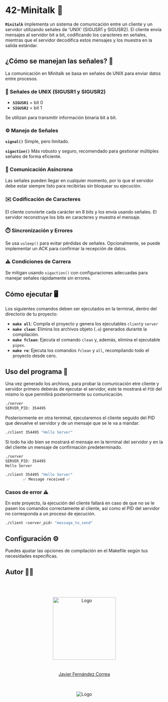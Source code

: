 # 42-Minitalk 📡
**`Minitalk`** implementa un sistema de comunicación entre un cliente y un servidor utilizando señales de 'UNIX' (SIGUSR1 y SIGUSR2). El cliente envía mensajes al servidor bit a bit, codificando los caracteres en señales, mientras que el servidor decodifica estos mensajes y los muestra en la salida estándar.

## ¿Cómo se manejan las señales? 🧠

La comunicación en Minitalk se basa en señales de UNIX para enviar datos entre procesos.

### 📡 Señales de UNIX (SIGUSR1 y SIGUSR2)
- **`SIGUSR1`** = bit 0
- **`SIGUSR2`** = bit 1

Se utilizan para transmitir información binaria bit a bit.

### ⚙️ Manejo de Señales
**`signal()`** Simple, pero limitado.

**`sigaction()`** Más robusto y seguro, recomendado para gestionar múltiples señales de forma eficiente.

### 🔄 Comunicación Asíncrona
Las señales pueden llegar en cualquier momento, por lo que el servidor debe estar siempre listo para recibirlas sin bloquear su ejecución.

### ✉️ Codificación de Caracteres
El cliente convierte cada carácter en 8 bits y los envía usando señales. El servidor reconstruye los bits en caracteres y muestra el mensaje.

### ⏱️ Sincronización y Errores
Se usa `usleep()` para evitar pérdidas de señales. Opcionalmente, se puede implementar un ACK para confirmar la recepción de datos.

### ⚠️ Condiciones de Carrera
Se mitigan usando `sigaction()` con configuraciones adecuadas para manejar señales rápidamente sin errores.

## Cómo ejecutar 🖥️

Los siguientes comandos deben ser ejecutados en la terminal, dentro del directorio de tu proyecto:

- **`make all`**: Compila el proyecto y genera los ejecutables `client`y `server`
- **`make clean`**: Elimina los archivos objeto (`.o`) generados durante la compilación.
- **`make fclean`**: Ejecuta el comando `clean` y, además, elimina el ejecutable `pipex`.
- **`make re`**: Ejecuta los comandos `fclean` y `all`, recompilando todo el proyecto desde cero.

## Uso del programa 🏃

Una vez generado los archivos, para probar la comunicación etre cliente y servidor primero deberás de ejecutar el servidor, este te mostrará el `PID` del mismo lo que permitirá posteriormente su comunicación. 

```sh
./server    
SERVER_PID: 354495
```

Posteriormente en otra terminal, ejecutaremos el cliente seguido del PID que devuelve el servidor y de un mensaje que se le va a mandar.

```sh
./client 354495 "Hello Server"
```
Si todo ha ido bien se mostrará el mensaje en la terminal del servidor  y en la del cliente un mensaje de confirmación predeterminado.

```sh 
./server    
SERVER_PID: 354495
Hello Server
```
```sh
./client 354495 "Hello Server"
        ✅ Message received ✅
```

### Casos de error ⚠️
En este proyecto, la ejecución del cliente fallará en caso de que no se le pasen los comandos correctamente al cliente, así como el PID del servidor no corresponda a un proceso de ejecución.

```sh
./client <server_pid> "message_to_send"
```

## Configuración ⚙️

Puedes ajustar las opciones de compilación en el Makefile según tus necesidades específicas. 

## Autor 👨‍💻
  <br/>
  <br/>
  <br/>

</div>
<div align="center">
  <img src="https://avatars.githubusercontent.com/u/102600920?v=4" alt="Logo" width="200"/>
  <br/>
  <br/>
  <div style="margin: 20px 0 30px;">
  <a href="https://github.com/jfercode">Javier Fernández Correa</a>
  </div>
</div>
  <br/>
<div align="center">
  <img src="https://encrypted-tbn0.gstatic.com/images?q=tbn:ANd9GcTVInHuUPtp3uiEuvF0aYAkFBUzpnr65b2CDA&s" alt="Logo"/>
</div>
<br/>
</div>
